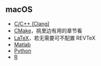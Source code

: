 ## macOS

- [C/C++ (Clang)](https://zhuanlan.zhihu.com/p/348111473)
- [CMake](https://zhuanlan.zhihu.com/p/571934657)，挑里边有用的章节看
- [LaTeX](https://zhuanlan.zhihu.com/p/350062971)，若无需要可不配置 REVTeX
- [Matlab](https://zhuanlan.zhihu.com/p/257625690)
- [Python](https://www.jianshu.com/p/f86d12bd6e8d)
- [R](https://zhuanlan.zhihu.com/p/262047644)
